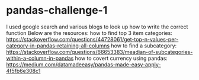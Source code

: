 # pandas-challenge-1
I used google search and various blogs to look up how to write the correct function
Below are the resources:
how to find top 3 item categories: https://stackoverflow.com/questions/44728061/get-top-n-values-per-category-in-pandas-retaining-all-columns
how to find a subcategory: https://stackoverflow.com/questions/66653383/meadian-of-subcategories-within-a-column-in-pandas
how to covert currency using pandas: 
https://medium.com/datamadeeasy/pandas-made-easy-apply-4f5fb6e308c1